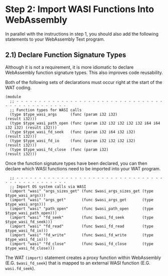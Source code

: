 # Step 2: Import WASI Functions Into WebAssembly

In parallel with the instructions in step 1, you should also add the following statements to your WebAssembly Text program.

## 2.1) Declare Function Signature Types

Although it is not a requirement, it is more idiomatic to declare WebAssembly function signature types.
This also improves code reusability.

Both of the following sets of declarations must occur right at the start of the WAT coding.

```wat
(module
  ;; - - - - - - - - - - - - - - - - - - - - - - - - - - - - - - - - - - - - - - - - - - - - - - -
  ;; Function types for WASI calls
  (type $type_wasi_args      (func (param i32 i32)                             (result i32)))
  (type $type_wasi_path_open (func (param i32 i32 i32 i32 i32 i64 i64 i32 i32) (result i32)))
  (type $type_wasi_fd_seek   (func (param i32 i64 i32 i32)                     (result i32)))
  (type $type_wasi_fd_io     (func (param i32 i32 i32 i32)                     (result i32)))
  (type $type_wasi_fd_close  (func (param i32)                                 (result i32)))
```

Once the function signature types have been declared, you can then declare which WASI functions need to be imported into your WAT program.

```wat
  ;; - - - - - - - - - - - - - - - - - - - - - - - - - - - - - - - - - - - - - - - - - - - - - - -
  ;; Import OS system calls via WASI
  (import "wasi" "args_sizes_get" (func $wasi_args_sizes_get (type $type_wasi_args)))
  (import "wasi" "args_get"       (func $wasi_args_get       (type $type_wasi_args)))
  (import "wasi" "path_open"      (func $wasi_path_open      (type $type_wasi_path_open)))
  (import "wasi" "fd_seek"        (func $wasi_fd_seek        (type $type_wasi_fd_seek)))
  (import "wasi" "fd_read"        (func $wasi_fd_read        (type $type_wasi_fd_io)))
  (import "wasi" "fd_write"       (func $wasi_fd_write       (type $type_wasi_fd_io)))
  (import "wasi" "fd_close"       (func $wasi_fd_close       (type $type_wasi_fd_close)))
```

The WAT `(import)` statement creates a proxy function within WebAssembly (E.G. `$wasi_fd_seek`) that is mapped to an external WASI function (E.G. `wasi.fd_seek`).
